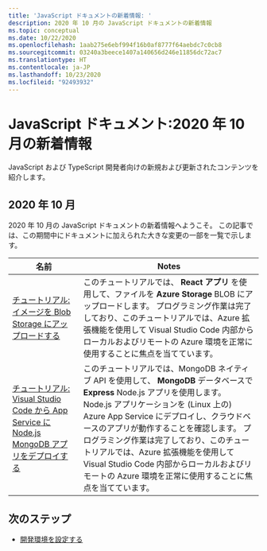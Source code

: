 ```yaml
---
title: 'JavaScript ドキュメントの新着情報: '
description: 2020 年 10 月の JavaScript ドキュメントの新着情報
ms.topic: conceptual
ms.date: 10/22/2020
ms.openlocfilehash: 1aab275e6ebf994f16b0af8777f64aebdc7c0cb8
ms.sourcegitcommit: 03240a3beece1407a140656d246e11856dc72ac7
ms.translationtype: HT
ms.contentlocale: ja-JP
ms.lasthandoff: 10/23/2020
ms.locfileid: "92493932"
---
```

# <a name="javascript-docs-whats-new-for-october-2020"></a>JavaScript ドキュメント:2020 年 10 月の新着情報

JavaScript および TypeScript 開発者向けの新規および更新されたコンテンツを紹介します。

## <a name="2020-october"></a>2020 年 10 月

2020 年 10 月の JavaScript ドキュメントの新着情報へようこそ。 この記事では、この期間中にドキュメントに加えられた大きな変更の一部を一覧で示します。

|名前|Notes|
|--|--|
|[チュートリアル: イメージを Blob Storage にアップロードする](/azure/developer/javascript/tutorial/browser-file-upload?preview=tutorialFeedback)|このチュートリアルでは、 **React アプリ** を使用して、ファイルを **Azure Storage** BLOB にアップロードします。 プログラミング作業は完了しており、このチュートリアルでは、Azure 拡張機能を使用して Visual Studio Code 内部からローカルおよびリモートの Azure 環境を正常に使用することに焦点を当てています。|
|[チュートリアル: Visual Studio Code から App Service に Node.js MongoDB アプリをデプロイする](/azure/developer/javascript/tutorial/web-app-mongodb?preview=tutorialFeedback)|このチュートリアルでは、MongoDB ネイティブ API を使用して、 **MongoDB** データベースで **Express** Node.js アプリを使用します。 Node.js アプリケーションを (Linux 上の) Azure App Service にデプロイし、クラウドベースのアプリが動作することを確認します。 プログラミング作業は完了しており、このチュートリアルでは、Azure 拡張機能を使用して Visual Studio Code 内部からローカルおよびリモートの Azure 環境を正常に使用することに焦点を当てています。|

## <a name="next-step"></a>次のステップ

* [開発環境を設定する](/azure/developer/javascript/core/configure-local-development-environment)
